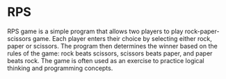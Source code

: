 # RPS
RPS game is a simple program that allows two players to play rock-paper-scissors game. Each player enters their choice by selecting either rock, paper or scissors. The program then determines the winner based on the rules of the game: rock beats scissors, scissors beats paper, and paper beats rock. The game is often used as an exercise to practice logical thinking and programming concepts.
